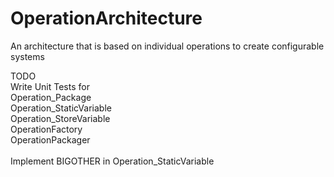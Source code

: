 # OperationArchitecture
An architecture that is based on individual operations to create configurable systems<br/>


TODO<br/>
Write Unit Tests for<br/>
  Operation_Package<br/>
  Operation_StaticVariable<br/>
  Operation_StoreVariable<br/>
  OperationFactory<br/>
  OperationPackager<br/>
  <br/>
Implement BIGOTHER in Operation_StaticVariable
